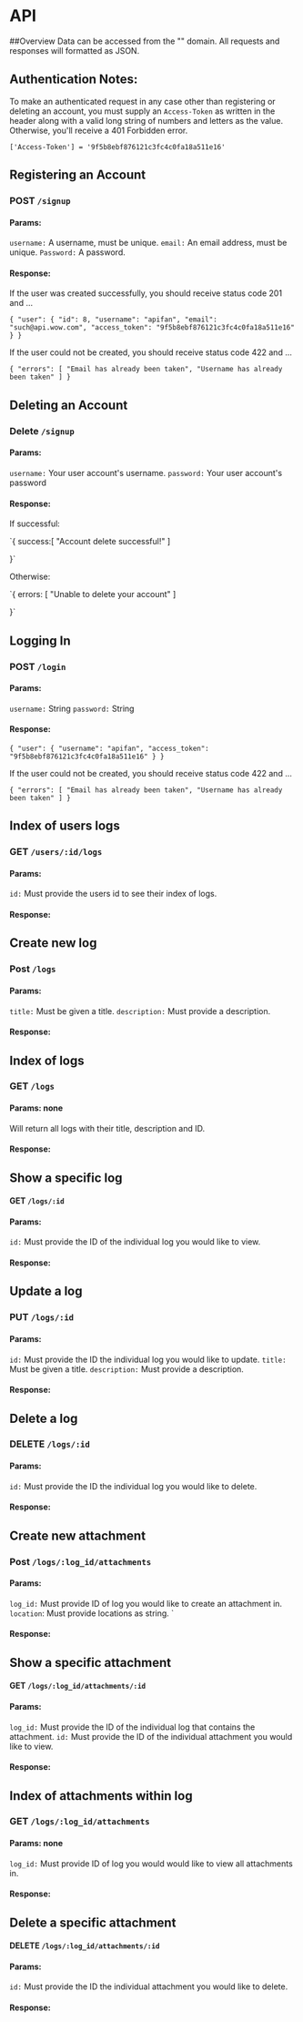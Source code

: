 # API 

##Overview
Data can be accessed from the "" domain. All requests and responses will formatted as JSON.


## Authentication Notes:

To make an authenticated request in any case other than registering
or deleting an account, you must supply an `Access-Token` as written in the header along with a valid long string of numbers and letters as the value. Otherwise, you'll receive a 401 Forbidden error.

`['Access-Token'] = '9f5b8ebf876121c3fc4c0fa18a511e16' `

## Registering an Account

### POST `/signup`
#### Params:
`username:` A username, must be unique. `email:` An email address, must be unique. `Password:` A password.

#### Response:
If the user was created successfully, you should receive status code 201 and ...

`{
    "user": {
        "id": 8,
        "username": "apifan",
        "email": "such@api.wow.com",
        "access_token": "9f5b8ebf876121c3fc4c0fa18a511e16"
    }
}`

If the user could not be created, you should receive status code 422 and ...

`{
    "errors": [
        "Email has already been taken",
        "Username has already been taken"
        ]
}`

## Deleting an Account
### Delete `/signup`

#### Params:

`username:` Your user account's username. `password:` Your user account's password

#### Response:

If successful:

`{
    success:[ 
        "Account delete successful!"
    ]

}`

Otherwise:

`{
    errors: [
        "Unable to delete your account"
    ]

}`

## Logging In
### POST `/login`

#### Params:

`username:` String `password:` String

#### Response:

`{
    "user": {
        "username": "apifan",
        "access_token": "9f5b8ebf876121c3fc4c0fa18a511e16"
    }
}`

If the user could not be created, you should receive status code 422 and ...

`{
    "errors": [
        "Email has already been taken",
        "Username has already been taken"
    ]
}`

## Index of users logs 
### GET `/users/:id/logs`

#### Params:

`id:` Must provide the users id to see their index of logs.


#### Response: 






## Create new log
### Post `/logs`

#### Params:

`title:` Must be given a title. `description:` Must provide a description.

#### Response:





## Index of logs
### GET `/logs`

#### Params: none

Will return all logs with their title, description and ID.

#### Response:





## Show a specific log 
#### GET `/logs/:id`

#### Params: 

`id:` Must provide the ID of the individual log you would like to view.

#### Response:




## Update a log
### PUT `/logs/:id`

#### Params: 

`id:` Must provide the ID the individual log you would like to update. `title:` Must be given a title. `description:` Must provide a description.

#### Response:




## Delete a log
### DELETE `/logs/:id`

#### Params: 

`id:` Must provide the ID the individual log you would like to delete.

#### Response:





## Create new attachment
### Post `/logs/:log_id/attachments`

#### Params:

`log_id:` Must provide ID of log you would like to create an attachment in. `location`: Must provide locations as string. `

#### Response:





## Show a specific attachment 
#### GET `/logs/:log_id/attachments/:id`

#### Params: 

`log_id:` Must provide the ID of the individual log that contains the attachment. `id:` Must provide the ID of the individual attachment you would like to view.

#### Response:





## Index of attachments within log 
### GET `/logs/:log_id/attachments`

#### Params: none

`log_id:` Must provide ID of log you would would like to view all attachments in.

#### Response:




## Delete a specific attachment 
#### DELETE `/logs/:log_id/attachments/:id`

#### Params: 

`id:` Must provide the ID the individual attachment you would like to delete.

#### Response:























